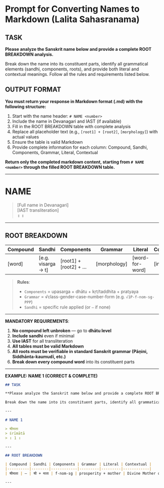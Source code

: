 # Prompt for Converting Names to Markdown (Lalita Sahasranama)

## TASK

**Please analyze the Sanskrit name below and provide a complete ROOT BREAKDOWN analysis.**

Break down the name into its constituent parts, identify all grammatical elements (sandhi, components, roots), and provide both literal and contextual meanings. Follow all the rules and requirements listed below.

## OUTPUT FORMAT

**You must return your response in Markdown format (.md) with the following structure:**

1. Start with the name header: `# NAME <number>`
2. Include the name in Devanagari and IAST (if available)
3. Fill in the ROOT BREAKDOWN table with complete analysis
4. Replace all placeholder text (e.g., `[root1] + [root2]`, `[morphology]`) with actual values
5. Ensure the table is valid Markdown
6. Provide complete information for each column: Compound, Sandhi, Components, Grammar, Literal, Contextual

**Return only the completed markdown content, starting from `# NAME <number>` through the filled ROOT BREAKDOWN table.**

---

# NAME <n>

> [Full name in Devanagari]  
> [IAST transliteration]  
> ॥ <n> ॥

---

## ROOT BREAKDOWN

| Compound | Sandhi | Components | Grammar | Literal | Contextual |
|----------|--------|------------|---------|---------|------------|
| [word] | [e.g. visarga → t] | [root1] + [root2] + … | [morphology] | [word-for-word] | [in name] |

> **Rules**:  
> - `Components` = upasarga + dhātu + kṛt/taddhita + pratyaya  
> - `Grammar` = √class-gender-case-number-form (e.g. `√1P-f-nom-sg-PPP`)  
> - `Sandhi` = specific rule applied (or `—` if none)

---

**MANDATORY REQUIREMENTS**:

1. **No compound left unbroken** — go to **dhātu level**  
2. **Include sandhi** even if minimal  
3. **Use IAST** for all transliteration  
4. **All tables must be valid Markdown**  
5. **All roots must be verifiable in standard Sanskrit grammar (Pāṇini, Siddhānta-kaumudī, etc.)**
6. **Break down every compound word** into its constituent parts

---

**EXAMPLE: NAME 1 (CORRECT & COMPLETE)**

```markdown
## TASK

**Please analyze the Sanskrit name below and provide a complete ROOT BREAKDOWN analysis.**

Break down the name into its constituent parts, identify all grammatical elements (sandhi, components, roots), and provide both literal and contextual meanings. Follow all the rules and requirements listed below.

---

# NAME 1

> श्रीमाता  
> śrīmātā  
> ॥ 1 ॥

---

## ROOT BREAKDOWN

| Compound | Sandhi | Components | Grammar | Literal | Contextual |
|----------|--------|------------|---------|---------|------------|
| श्रीमाता | — | श्री + माता | f-nom-sg | prosperity + mother | Divine Mother of Prosperity |

---
```